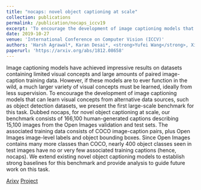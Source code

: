 ```yaml
---
title: "nocaps: novel object captioning at scale"
collection: publications
permalink: /publication/nocaps_iccv19
excerpt: 'To encourage the development of image captioning models that can learn visual concepts from alternative data sources, such as object detection datasets, we present the first large-scale benchmark for this task. Dubbed nocaps, for novel object captioning at scale, our benchmark consists of 166,100 human-generated captions describing 15,100 images from the Open Images validation and test sets.'
date: 2019-10-27
venue: 'International Conference on Computer Vision (ICCV)'
authors: 'Harsh Agrawal*, Karan Desai*, <strong>Yufei Wang</strong>, Xinlei Chen, Rishabh Jain, Mark Johnson, Dhruv Batra, Devi Parikh, Stefan Lee, Peter Anderson'
paperurl: 'https://arxiv.org/abs/1812.08658'
---
```

Image captioning models have achieved impressive results on datasets containing limited visual concepts and large amounts of paired image-caption training data. However, if these models are to ever function in the wild, a much larger variety of visual concepts must be learned, ideally from less supervision. To encourage the development of image captioning models that can learn visual concepts from alternative data sources, such as object detection datasets, we present the first large-scale benchmark for this task. Dubbed nocaps, for novel object captioning at scale, our benchmark consists of 166,100 human-generated captions describing 15,100 images from the Open Images validation and test sets. The associated training data consists of COCO image-caption pairs, plus Open Images image-level labels and object bounding boxes. Since Open Images contains many more classes than COCO, nearly 400 object classes seen in test images have no or very few associated training captions (hence, nocaps). We extend existing novel object captioning models to establish strong baselines for this benchmark and provide analysis to guide future work on this task.

[Arixv](https://arxiv.org/abs/1812.08658)
[Project](https://nocaps.org/)